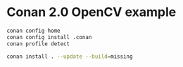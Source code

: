 # Conan 2.0 OpenCV example

```sh
conan config home
conan config install .conan
conan profile detect
```

```sh
conan install . --update --build=missing
```